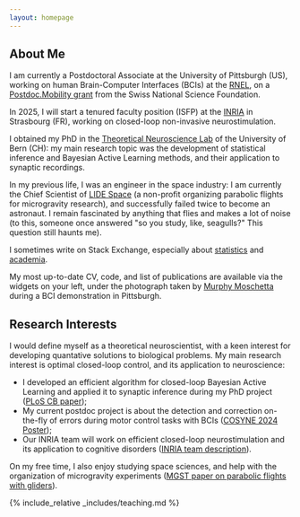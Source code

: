 ```yaml
---
layout: homepage
---
```


## About Me

I am currently a Postdoctoral Associate at the University of Pittsburgh (US), working on human Brain-Computer Interfaces (BCIs) at the <a href="https://www.rnel.pitt.edu/">RNEL</a>, on a <a href="https://www.snf.ch/en/XIZpfY3iVS5KRRoD/funding/careers/postdoc-mobility">Postdoc.Mobility grant</a> from the Swiss National Science Foundation.

In 2025, I will start a tenured faculty position (ISFP) at the <a href="https://www.inria.fr/en">INRIA</a> in Strasbourg (FR), working on closed-loop non-invasive neurostimulation.

I obtained my PhD in the <a href="https://physiologie.unibe.ch/~pfister/group/">Theoretical Neuroscience Lab</a> of the University of Bern (CH): my main research topic was the development of statistical inference and Bayesian Active Learning methods, and their application to synaptic recordings.

In my previous life, I was an engineer in the space industry: I am currently the Chief Scientist of <a href="https://lide.space/">LIDE Space</a> (a non-profit organizing parabolic flights for microgravity research), and successfully failed twice to become an astronaut. I remain fascinated by anything that flies and makes a lot of noise (to this, someone once answered "so you study, like, seagulls?" This question still haunts me).

I sometimes write on Stack Exchange, especially about <a href="https://stats.stackexchange.com/users/271601/camille-gontier">statistics</a> and <a href="https://academia.stackexchange.com/users/123985/camille-gontier">academia</a>.

My most up-to-date CV, code, and list of publications are available via the widgets on your left, under the photograph taken by <a href="http://www.murphymoschetta.com/">Murphy Moschetta</a> during a BCI demonstration in Pittsburgh.



## Research Interests

I would define myself as a theoretical neuroscientist, with a keen interest for developing quantative solutions to biological problems. My main research interest is optimal closed-loop control, and its application to neuroscience:
- I developed an efficient algorithm for closed-loop Bayesian Active Learning and applied it to synaptic inference during my PhD project (<a href="https://journals.plos.org/ploscompbiol/article?id=10.1371/journal.pcbi.1011342">PLoS CB paper</a>);
- My current postdoc project is about the detection and correction on-the-fly of errors during motor control tasks with BCIs (<a href="https://github.com/camillegontier/camillegontier.github.io/blob/main/assets/files/poster.pdf">COSYNE 2024 Poster</a>);
- Our INRIA team will work on efficient closed-loop neurostimulation and its application to cognitive disorders (<a href="https://mlms.icube.unistra.fr/index.php?title=Presentation
">INRIA team description</a>).

On my free time, I also enjoy studying space sciences, and help with the organization of microgravity experiments (<a href="https://link.springer.com/article/10.1007/s12217-020-09836-6">MGST paper on parabolic flights with gliders</a>).

{% include_relative _includes/teaching.md %}

